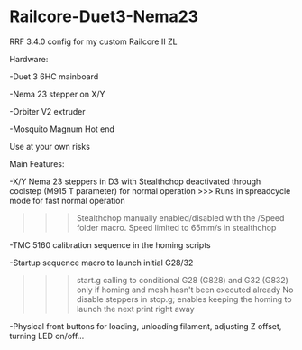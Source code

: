 # Railcore-Duet3-Nema23

RRF 3.4.0 config for my custom Railcore II ZL

Hardware:

-Duet 3 6HC mainboard

-Nema 23 stepper on X/Y

-Orbiter V2 extruder

-Mosquito Magnum Hot end

Use at your own risks





Main Features:

-X/Y Nema 23 steppers in D3 with Stealthchop deactivated through coolstep (M915 T parameter) for normal operation >>> Runs in spreadcycle mode for fast normal operation
  >>> Stealthchop manually enabled/disabled with the /Speed folder macro. Speed limited to 65mm/s in stealthchop

-TMC 5160 calibration sequence in the homing scripts

-Startup sequence macro to launch initial G28/32
  >>> start.g calling to conditional G28 (G828) and G32 (G832) only if homing and mesh hasn't been executed already
  >>> No disable steppers in stop.g; enables keeping the homing to launch the next print right away

-Physical front buttons for loading, unloading filament, adjusting Z offset, turning LED on/off...

